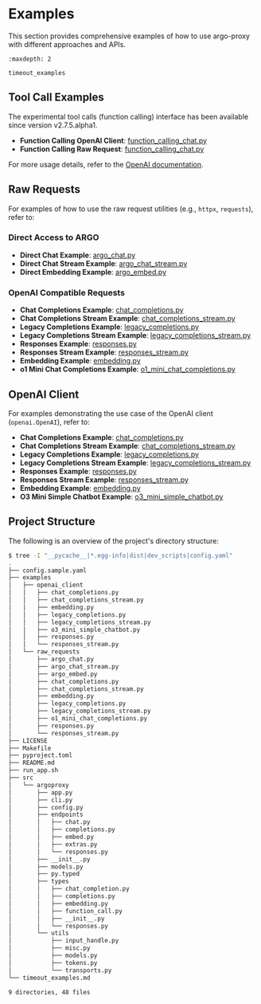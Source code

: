 # Examples

This section provides comprehensive examples of how to use argo-proxy with different approaches and APIs.

```{toctree}
:maxdepth: 2

timeout_examples
```

## Tool Call Examples

The experimental tool calls (function calling) interface has been available since version v2.7.5.alpha1.

- **Function Calling OpenAI Client**: [function_calling_chat.py](https://github.com/Oaklight/argo-proxy/blob/main/examples/openai_client/function_calling_chat.py)
- **Function Calling Raw Request**: [function_calling_chat.py](https://github.com/Oaklight/argo-proxy/blob/main/examples/raw_requests/function_calling_chat.py)

For more usage details, refer to the [OpenAI documentation](https://platform.openai.com/docs/guides/function-calling).

## Raw Requests

For examples of how to use the raw request utilities (e.g., `httpx`, `requests`), refer to:

### Direct Access to ARGO

- **Direct Chat Example**: [argo_chat.py](https://github.com/Oaklight/argo-proxy/blob/main/examples/raw_requests/argo_chat.py)
- **Direct Chat Stream Example**: [argo_chat_stream.py](https://github.com/Oaklight/argo-proxy/blob/main/examples/raw_requests/argo_chat_stream.py)
- **Direct Embedding Example**: [argo_embed.py](https://github.com/Oaklight/argo-proxy/blob/main/examples/raw_requests/argo_embed.py)

### OpenAI Compatible Requests

- **Chat Completions Example**: [chat_completions.py](https://github.com/Oaklight/argo-proxy/blob/main/examples/raw_requests/chat_completions.py)
- **Chat Completions Stream Example**: [chat_completions_stream.py](https://github.com/Oaklight/argo-proxy/blob/main/examples/raw_requests/chat_completions_stream.py)
- **Legacy Completions Example**: [legacy_completions.py](https://github.com/Oaklight/argo-proxy/blob/main/examples/raw_requests/legacy_completions.py)
- **Legacy Completions Stream Example**: [legacy_completions_stream.py](https://github.com/Oaklight/argo-proxy/blob/main/examples/raw_requests/legacy_completions_stream.py)
- **Responses Example**: [responses.py](https://github.com/Oaklight/argo-proxy/blob/main/examples/raw_requests/responses.py)
- **Responses Stream Example**: [responses_stream.py](https://github.com/Oaklight/argo-proxy/blob/main/examples/raw_requests/responses_stream.py)
- **Embedding Example**: [embedding.py](https://github.com/Oaklight/argo-proxy/blob/main/examples/raw_requests/embedding.py)
- **o1 Mini Chat Completions Example**: [o1_mini_chat_completions.py](https://github.com/Oaklight/argo-proxy/blob/main/examples/raw_requests/o1_mini_chat_completions.py)

## OpenAI Client

For examples demonstrating the use case of the OpenAI client (`openai.OpenAI`), refer to:

- **Chat Completions Example**: [chat_completions.py](https://github.com/Oaklight/argo-proxy/blob/main/examples/openai_client/chat_completions.py)
- **Chat Completions Stream Example**: [chat_completions_stream.py](https://github.com/Oaklight/argo-proxy/blob/main/examples/openai_client/chat_completions_stream.py)
- **Legacy Completions Example**: [legacy_completions.py](https://github.com/Oaklight/argo-proxy/blob/main/examples/openai_client/legacy_completions.py)
- **Legacy Completions Stream Example**: [legacy_completions_stream.py](https://github.com/Oaklight/argo-proxy/blob/main/examples/openai_client/legacy_completions_stream.py)
- **Responses Example**: [responses.py](https://github.com/Oaklight/argo-proxy/blob/main/examples/openai_client/responses.py)
- **Responses Stream Example**: [responses_stream.py](https://github.com/Oaklight/argo-proxy/blob/main/examples/openai_client/responses_stream.py)
- **Embedding Example**: [embedding.py](https://github.com/Oaklight/argo-proxy/blob/main/examples/openai_client/embedding.py)
- **O3 Mini Simple Chatbot Example**: [o3_mini_simple_chatbot.py](https://github.com/Oaklight/argo-proxy/blob/main/examples/openai_client/o3_mini_simple_chatbot.py)

## Project Structure

The following is an overview of the project's directory structure:

```bash
$ tree -I "__pycache__|*.egg-info|dist|dev_scripts|config.yaml"
.
├── config.sample.yaml
├── examples
│   ├── openai_client
│   │   ├── chat_completions.py
│   │   ├── chat_completions_stream.py
│   │   ├── embedding.py
│   │   ├── legacy_completions.py
│   │   ├── legacy_completions_stream.py
│   │   ├── o3_mini_simple_chatbot.py
│   │   ├── responses.py
│   │   └── responses_stream.py
│   └── raw_requests
│       ├── argo_chat.py
│       ├── argo_chat_stream.py
│       ├── argo_embed.py
│       ├── chat_completions.py
│       ├── chat_completions_stream.py
│       ├── embedding.py
│       ├── legacy_completions.py
│       ├── legacy_completions_stream.py
│       ├── o1_mini_chat_completions.py
│       ├── responses.py
│       └── responses_stream.py
├── LICENSE
├── Makefile
├── pyproject.toml
├── README.md
├── run_app.sh
├── src
│   └── argoproxy
│       ├── app.py
│       ├── cli.py
│       ├── config.py
│       ├── endpoints
│       │   ├── chat.py
│       │   ├── completions.py
│       │   ├── embed.py
│       │   ├── extras.py
│       │   └── responses.py
│       ├── __init__.py
│       ├── models.py
│       ├── py.typed
│       ├── types
│       │   ├── chat_completion.py
│       │   ├── completions.py
│       │   ├── embedding.py
│       │   ├── function_call.py
│       │   ├── __init__.py
│       │   └── responses.py
│       └── utils
│           ├── input_handle.py
│           ├── misc.py
│           ├── models.py
│           ├── tokens.py
│           └── transports.py
└── timeout_examples.md

9 directories, 48 files
```
